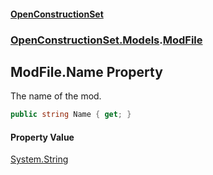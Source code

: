 #### [OpenConstructionSet](index.md 'index')
### [OpenConstructionSet.Models](index.md#OpenConstructionSet_Models 'OpenConstructionSet.Models').[ModFile](yIT20v2GHuAcdx4EIfntcw.md 'OpenConstructionSet.Models.ModFile')
## ModFile.Name Property
The name of the mod.  
```csharp
public string Name { get; }
```
#### Property Value
[System.String](https://docs.microsoft.com/en-us/dotnet/api/System.String 'System.String')
